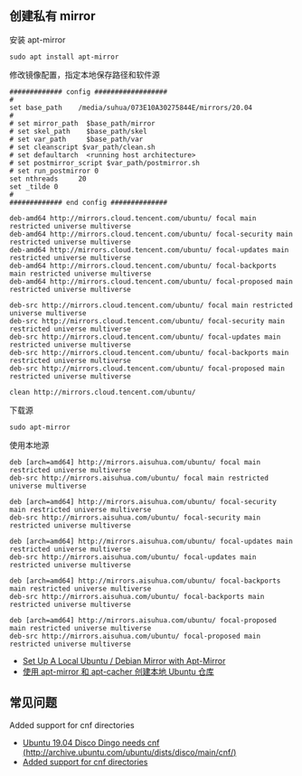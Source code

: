 ## 创建私有 mirror

安装 apt-mirror

```
sudo apt install apt-mirror
```

修改镜像配置，指定本地保存路径和软件源

```
############# config ##################
#
set base_path    /media/suhua/073E10A30275844E/mirrors/20.04
#
# set mirror_path  $base_path/mirror
# set skel_path    $base_path/skel
# set var_path     $base_path/var
# set cleanscript $var_path/clean.sh
# set defaultarch  <running host architecture>
# set postmirror_script $var_path/postmirror.sh
# set run_postmirror 0
set nthreads     20
set _tilde 0
#
############# end config ##############

deb-amd64 http://mirrors.cloud.tencent.com/ubuntu/ focal main restricted universe multiverse
deb-amd64 http://mirrors.cloud.tencent.com/ubuntu/ focal-security main restricted universe multiverse
deb-amd64 http://mirrors.cloud.tencent.com/ubuntu/ focal-updates main restricted universe multiverse
deb-amd64 http://mirrors.cloud.tencent.com/ubuntu/ focal-backports main restricted universe multiverse
deb-amd64 http://mirrors.cloud.tencent.com/ubuntu/ focal-proposed main restricted universe multiverse

deb-src http://mirrors.cloud.tencent.com/ubuntu/ focal main restricted universe multiverse
deb-src http://mirrors.cloud.tencent.com/ubuntu/ focal-security main restricted universe multiverse
deb-src http://mirrors.cloud.tencent.com/ubuntu/ focal-updates main restricted universe multiverse
deb-src http://mirrors.cloud.tencent.com/ubuntu/ focal-backports main restricted universe multiverse
deb-src http://mirrors.cloud.tencent.com/ubuntu/ focal-proposed main restricted universe multiverse

clean http://mirrors.cloud.tencent.com/ubuntu/
```

下载源

```
sudo apt-mirror 
```

使用本地源

```
deb [arch=amd64] http://mirrors.aisuhua.com/ubuntu/ focal main restricted universe multiverse
deb-src http://mirrors.aisuhua.com/ubuntu/ focal main restricted universe multiverse

deb [arch=amd64] http://mirrors.aisuhua.com/ubuntu/ focal-security main restricted universe multiverse
deb-src http://mirrors.aisuhua.com/ubuntu/ focal-security main restricted universe multiverse

deb [arch=amd64] http://mirrors.aisuhua.com/ubuntu/ focal-updates main restricted universe multiverse
deb-src http://mirrors.aisuhua.com/ubuntu/ focal-updates main restricted universe multiverse

deb [arch=amd64] http://mirrors.aisuhua.com/ubuntu/ focal-backports main restricted universe multiverse
deb-src http://mirrors.aisuhua.com/ubuntu/ focal-backports main restricted universe multiverse
 
deb [arch=amd64] http://mirrors.aisuhua.com/ubuntu/ focal-proposed main restricted universe multiverse
deb-src http://mirrors.aisuhua.com/ubuntu/ focal-proposed main restricted universe multiverse
```

- [Set Up A Local Ubuntu / Debian Mirror with Apt-Mirror](https://blog.programster.org/set-up-a-local-ubuntu-mirror-with-apt-mirror)
- [使用 apt-mirror 和 apt-cacher 创建本地 Ubuntu 仓库](https://blog.fleeto.us/post/build-ubuntu-repository-with-apt-mirror-and-apt-cacher/)

## 常见问题

Added support for cnf directories

- [Ubuntu 19.04 Disco Dingo needs cnf (http://archive.ubuntu.com/ubuntu/dists/disco/main/cnf/)](https://github.com/apt-mirror/apt-mirror/issues/118)
- [Added support for cnf directories](https://github.com/apt-mirror/apt-mirror/pull/136/files)
